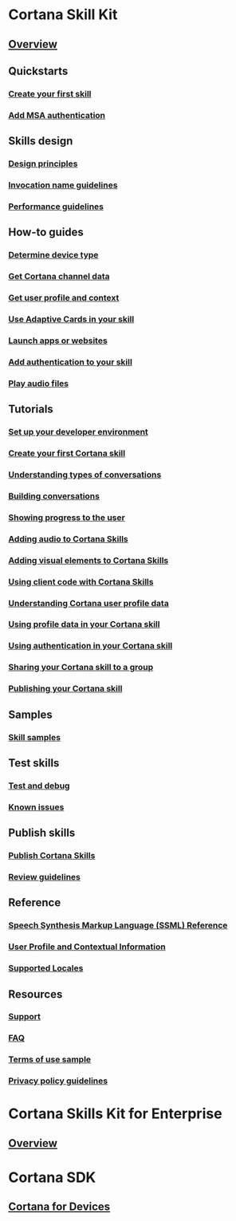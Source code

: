 
# Cortana Skill Kit  

## [Overview](./skills/overview.md)  

## Quickstarts  
### [Create your first skill](./skills/get-started.md)  
### [Add MSA authentication](./skills/configure-connected-account.md)  

## Skills design  
### [Design principles](./skills/design-principles.md)  
### [Invocation name guidelines](./skills/cortana-invocation-guidelines.md)  
### [Performance guidelines](./skills/performance-guidelines.md)  

## How-to guides  
### [Determine device type](./skills/cortana-device-type.md)  
### [Get Cortana channel data](./skills/cortana-channel-data.md)  
### [Get user profile and context](./skills/get-user-profile-context.md)  
### [Use Adaptive Cards in your skill](./skills/adaptive-cards.md)  
### [Launch apps or websites](./skills/launch-apps-from-skills.md)  
### [Add authentication to your skill](./skills/authentication.md)  
### [Play audio files](./skills/audio-streaming.md)  

## Tutorials  
### [Set up your developer environment](./skills/mva21-setup.md)  
### [Create your first Cortana skill](./skills/mva22-hello-world.md)  
### [Understanding types of conversations](./skills/mva31-understanding-conversations.md)  
### [Building conversations](./skills/mva32-building-conversations.md)  
### [Showing progress to the user](./skills/show-progress.md)  
### [Adding audio to Cortana Skills](./skills/mva41-streaming-audio.md)  
### [Adding visual elements to Cortana Skills](./skills/mva42-visual-ux.md)  
### [Using client code with Cortana Skills](./skills/mva43-client-code.md)  
### [Understanding Cortana user profile data](./skills/mva51-profile-data.md)  
### [Using profile data in your Cortana skill](./skills/mva52-using-profile-data.md)  
### [Using authentication in your Cortana skill](./skills/mva61-authentication.md)  
### [Sharing your Cortana skill to a group](./skills/mva71-share-skill.md)  
### [Publishing your Cortana skill](./skills/mva72-publish-skill.md)  

## Samples  
### [Skill samples](./skills/cortana-samples.md)  

## Test skills  
### [Test and debug](./skills/test-debug.md)  
### [Known issues](./skills/known-issues.md)  

## Publish skills  
### [Publish Cortana Skills](./skills/publish-skill.md)  
### [Review guidelines](./skills/skill-review-guidelines.md)  

## Reference  
### [Speech Synthesis Markup Language (SSML) Reference](./skills/speech-synthesis-markup-language.md)  
### [User Profile and Contextual Information](./skills/user-profile-contextual-info.md)  
### [Supported Locales](./skills/supported-locales.md)  

## Resources  
### [Support](./skills/cortana-support.md)  
### [FAQ](./skills/faq.md)  
### [Terms of use sample](./skills/terms-of-use.md)  
### [Privacy policy guidelines](./skills/privacy-policy-guidelines.md)  

# Cortana Skills Kit for Enterprise  

## [Overview](./enterprise/overview.md)  

# Cortana SDK
## [Cortana for Devices](https://developer.microsoft.com/cortana/devices)
